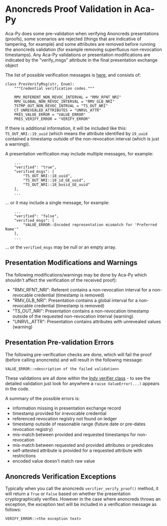 # Anoncreds Proof Validation in Aca-Py

Aca-Py does some pre-validation when verifying Anoncreds presentations (proofs), some scenarios are rejected (things that are indicative of tampering, for example) and some attributes are removed before running the anoncreds validation (for example removing superfluous non-revocation timestamps).  Any Aca-Py validations or presentation modifications are indicated by the "verify_msgs" attribute in the final presentation exchange object

The list of possible verification messages is [here](https://github.com/hyperledger/aries-cloudagent-python/blob/0.8.1/aries_cloudagent/indy/verifier.py#L24), and consists of:

```
class PresVerifyMsg(str, Enum):
    """Credential verification codes."""

    RMV_REFERENT_NON_REVOC_INTERVAL = "RMV_RFNT_NRI"
    RMV_GLOBAL_NON_REVOC_INTERVAL = "RMV_GLB_NRI"
    TSTMP_OUT_NON_REVOC_INTRVAL = "TS_OUT_NRI"
    CT_UNREVEALED_ATTRIBUTES = "UNRVL_ATTR"
    PRES_VALUE_ERROR = "VALUE_ERROR"
    PRES_VERIFY_ERROR = "VERIFY_ERROR"
```

If there is additional information, it will be included like this:  `TS_OUT_NRI::19_uuid` (which means the attribute identified by `19_uuid` contained a timestamp outside of the non-revocation interval (which is just a warning)).

A presentation verification may include multiple messages, for example:

```
    ...
    "verified": "true",
    "verified_msgs": [
        "TS_OUT_NRI::18_uuid",
        "TS_OUT_NRI::18_id_GE_uuid",
        "TS_OUT_NRI::18_busid_GE_uuid"
    ],
    ...
```

... or it may include a single message, for example:

```
    ...
    "verified": "false",
    "verified_msgs": [
        "VALUE_ERROR::Encoded representation mismatch for 'Preferred Name'"
    ],
    ...
```

... or the `verified_msgs` may be null or an empty array.

## Presentation Modifications and Warnings

The following modifications/warnings may be done by Aca-Py which shouldn't affect the verification of the received proof):

- "RMV_RFNT_NRI":  Referent contains a non-revocation interval for a non-revocable credential (timestamp is removed)
- "RMV_GLB_NRI":  Presentation contains a global interval for a non-revocable credential (timestamp is removed)
- "TS_OUT_NRI":  Presentation contains a non-revocation timestamp outside of the requested non-revocation interval (warning)
- "UNRVL_ATTR":  Presentation contains attributes with unrevealed values (warning)

## Presentation Pre-validation Errors

The following pre-verification checks are done, which will fail the proof (before calling anoncreds) and will result in the following message:

```
VALUE_ERROR::<description of the failed validation>
```

These validations are all done within the [Indy verifier class](https://github.com/hyperledger/aries-cloudagent-python/blob/0.8.1/aries_cloudagent/indy/verifier.py) - to see the detailed validation just look for anywhere a `raise ValueError(...)` appears in the code.

A summary of the possible errors is:

- information missing in presentation exchange record
- timestamp provided for irrevocable credential
- referenced revocation registry not found on ledger
- timestamp outside of reasonable range (future date or pre-dates revocation registry)
- mis-match between provided and requested timestamps for non-revocation
- mis-match between requested and provided attributes or predicates
- self-attested attribute is provided for a requested attribute with restrictions
- encoded value doesn't match raw value

## Anoncreds Verification Exceptions

Typically when you call the anoncreds `verifier_verify_proof()` method, it will return a `True` or `False` based on whether the presentation cryptographically verifies.  However in the case where anoncreds throws an exception, the exception text will be included in a verification message as follows:

```
VERIFY_ERROR::<the exception text>
```

